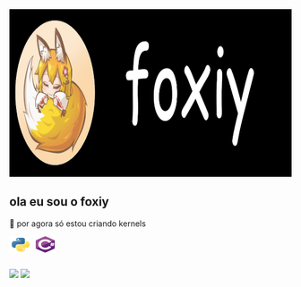 <div>
      <img align="end" height="300"  src=https://github.com/foxiyofox/foxiyofox/blob/master/foufou_banner.jpg
</div>


## ola eu sou o foxiy

🦊 por agora só estou criando kernels



<div>
 <img align="center" alt="foufou-Python" height="30" width="40" src="https://raw.githubusercontent.com/devicons/devicon/master/icons/python/python-original.svg">
   <img align="center" alt="foufou-Csharp" height="30" width="40" src="https://raw.githubusercontent.com/devicons/devicon/master/icons/csharp/csharp-original.svg">
</div>

##
<div>
  <a href="https://instagram.com/willian_foxiy" target="_blank"><img src="https://img.shields.io/badge/-Instagram-%23E4405F?style=for-the-badge&logo=instagram&logoColor=white" target="_blank"></a>
   <a href="https://www.youtube.com/channel/UCCxjM6AiZ2VkSVzl2jaFf7A" target="_blank"><img src="https://img.shields.io/badge/YouTube-FF0000?style=for-the-badge&logo=youtube&logoColor=white" target="_blank"></a>
</div>
